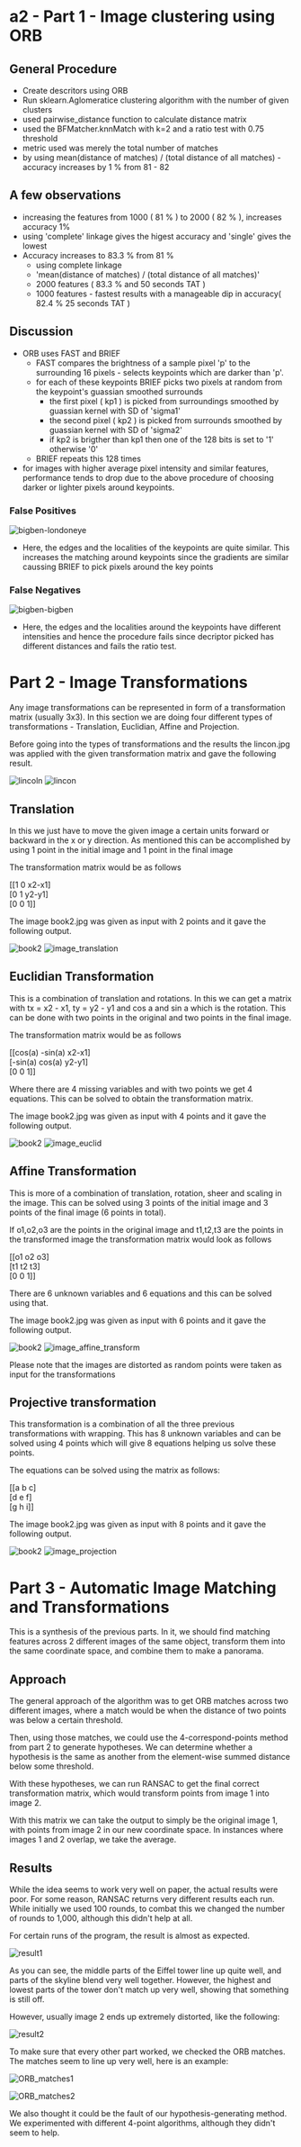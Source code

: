 # a2 - Part 1 - Image clustering using ORB

## General Procedure
- Create descritors using ORB
- Run sklearn.Aglomeratice clustering algorithm with the number of given clusters
- used pairwise_distance function to calculate distance matrix
- used the BFMatcher.knnMatch with k=2 and a ratio test with 0.75 threshold
- metric used was merely the total number of matches
- by using mean(distance of matches) / (total distance of all matches) - accuracy increases by 1 % from 81 - 82

## A few observations
- increasing the features from 1000 ( 81 % ) to 2000 ( 82 % ), increases accuracy 1%
- using 'complete' linkage gives the higest accuracy and 'single' gives the lowest
- Accuracy increases to 83.3 % from 81 %
  - using complete linkage
  - 'mean(distance of matches) / (total distance of all matches)'
  - 2000 features ( 83.3 % and 50 seconds TAT )
  - 1000 features - fastest results with a manageable dip in accuracy( 82.4 % 25 seconds TAT )


## Discussion
- ORB uses FAST and BRIEF
  - FAST compares the brightness of a sample pixel 'p' to the surrounding 16 pixels - selects keypoints which are darker than 'p'.
  - for each of these keypoints BRIEF picks two pixels at random from the keypoint's guassian smoothed surrounds
    - the first pixel ( kp1 ) is picked from surroundings smoothed by guassian kernel with SD of 'sigma1'
    - the second pixel ( kp2 ) is picked from surrounds smoothed by guassian kernel with SD of 'sigma2'
    - if kp2 is brigther than kp1 then one of the 128 bits is set to '1' otherwise '0'
  - BRIEF repeats this 128 times
- for images with higher average pixel intensity and similar features, performance tends to drop due to the above procedure of choosing darker or lighter pixels around keypoints.


### False Positives
![bigben-londoneye](https://github.iu.edu/cs-b657-sp2022/zseliger-sskuruva-idonbosc-a2/blob/main/fp-bigben-louvre.jpg)

- Here, the edges and the localities of the keypoints are quite similar. This increases the matching around keypoints since the gradients are similar caussing BRIEF to pick pixels around the key points

### False Negatives
![bigben-bigben](https://github.iu.edu/cs-b657-sp2022/zseliger-sskuruva-idonbosc-a2/blob/main/fn-bigben-bigben.jpg)

- Here, the edges and the localities around the keypoints have different intensities and hence the procedure fails since decriptor picked has different distances and fails the ratio test.

# Part 2 - Image Transformations

Any image transformations can be represented in form of a transformation matrix (usually 3x3). In this section we are doing four different types of transformations - Translation, Euclidian, Affine and Projection. 

Before going into the types of transformations and the results the lincon.jpg was applied with the given transformation matrix and gave the following result.

![lincoln](https://media.github.iu.edu/user/17604/files/7155ec04-9147-4b57-84b3-bd15794b7d98)
![lincon](https://media.github.iu.edu/user/17604/files/5ca5e759-35f1-43c1-82a3-7efb6d3d9d5e)

## Translation 

In this we just have to move the given image a certain units forward or backward in the x or y direction. As mentioned this can be accomplished by using 1 point in the initial image and 1 point in the final image

The transformation matrix would be as follows 

[[1 0 x2-x1] <br>
[0 1 y2-y1] <br>
[0 0 1]]

The image book2.jpg was given as input with 2 points and it gave the following output.

![book2](https://media.github.iu.edu/user/17604/files/e3753c35-f343-4833-9c38-9802787b0368)
![image_translation](https://media.github.iu.edu/user/17604/files/ed657c6b-ba8b-4a69-9219-59c6a50aa573)

## Euclidian Transformation

This is a combination of translation and rotations. In this we can get a matrix with tx = x2 - x1, ty = y2 - y1 and cos a and sin a which is the rotation. This can be done with two points in the original and two points in the final image.

The transformation matrix would be as follows

[[cos(a) -sin(a) x2-x1] <br>
[-sin(a) cos(a) y2-y1] <br>
[0 0 1]]

Where there are 4 missing variables and with two points we get 4 equations. This can be solved to obtain the transformation matrix.

The image book2.jpg was given as input with 4 points and it gave the following output.

![book2](https://media.github.iu.edu/user/17604/files/54eabdf8-53e3-45d4-b6fe-c6850d0de45c)
![image_euclid](https://media.github.iu.edu/user/17604/files/309d3d6a-da37-4c57-b342-b12236ae48ee)


## Affine Transformation

This is more of a combination of translation, rotation, sheer and scaling in the image. This can be solved using 3 points of the initial image and 3 points of the final image (6 points in total).

If o1,o2,o3 are the points in the original image and t1,t2,t3 are the points in the transformed image the transformation matrix would look as follows

[[o1 o2 o3] <br>
[t1 t2 t3] <br>
[0 0 1]]

There are 6 unknown variables and 6 equations and this can be solved using that.

The image book2.jpg was given as input with 6 points and it gave the following output.

![book2](https://media.github.iu.edu/user/17604/files/ef349d49-9bab-4446-aa0e-45d620c0f245)
![image_affine_transform](https://media.github.iu.edu/user/17604/files/27d9a036-854f-4308-8563-0234fe846a76)

Please note that the images are distorted as random points were taken as input for the transformations

## Projective transformation

This transformation is a combination of all the three previous transformations with wrapping. This has 8 unknown variables and can be solved using 4 points which will give 8 equations helping us solve these points.

The equations can be solved using the matrix as follows:

[[a b c] <br>
[d e f] <br>
[g h i]]

The image book2.jpg was given as input with 8 points and it gave the following output.

![book2](https://media.github.iu.edu/user/17604/files/c2b11f35-a5f5-4410-a3a2-89db759b0ee3)
![image_projection](https://media.github.iu.edu/user/17604/files/279e2357-1a4d-4357-a8e6-dfc7df4b2c3b)



# Part 3 - Automatic Image Matching and Transformations


This is a synthesis of the previous parts. In it, we should find matching features across 2 different images of the same object, transform them into the same coordinate space, and combine them to make a panorama.

## Approach

The general approach of the algorithm was to get ORB matches across two different images, where a match would be when the distance of two points was below a certain threshold.

Then, using those matches, we could use the 4-correspond-points method from part 2 to generate hypotheses. We can determine whether a hypothesis is the same as another from the element-wise summed distance below some threshold.

With these hypotheses, we can run RANSAC to get the final correct transformation matrix, which would transform points from image 1 into image 2.

With this matrix we can take the output to simply be the original image 1, with points from image 2 in our new coordinate space. In instances where images 1 and 2 overlap, we take the average.

## Results

While the idea seems to work very well on paper, the actual results were poor. For some reason, RANSAC returns very different results each run. While initially we used 100 rounds, to combat this we changed the number of rounds to 1,000, although this didn't help at all.

For certain runs of the program, the result is almost as expected.

![result1](part3_output1.jpg)

As you can see, the middle parts of the Eiffel tower line up quite well, and parts of the skyline blend very well together. However, the highest and lowest parts of the tower don't match up very well, showing that something is still off.

However, usually image 2 ends up extremely distorted, like the following:

![result2](part3_output2.jpg)

To make sure that every other part worked, we checked the ORB matches. The matches seem to line up very well, here is an example:

![ORB_matches1](part3_matches1.jpg)

![ORB_matches2](part3_matches2.jpg)

We also thought it could be the fault of our hypothesis-generating method. We experimented with different 4-point algorithms, although they didn't seem to help.

